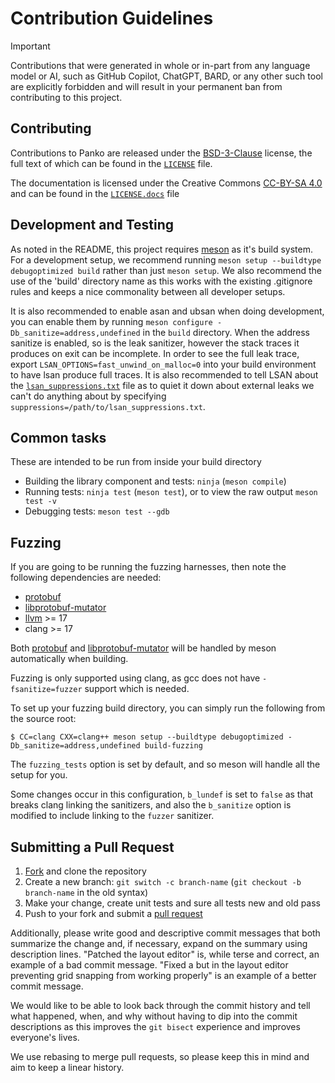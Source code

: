 # Contribution Guidelines

> [!IMPORTANT]
> Contributions that were generated in whole or in-part from any
> language model or AI, such as GitHub Copilot, ChatGPT, BARD, or any other such tool
> are explicitly forbidden and will result in your permanent ban from contributing
> to this project.

## Contributing

Contributions to Panko are released under the [BSD-3-Clause] license, the full text of which can be found in the [`LICENSE`] file.

The documentation is licensed under the Creative Commons [CC-BY-SA 4.0] and can be found in the [`LICENSE.docs`] file

## Development and Testing

As noted in the README, this project requires [meson] as it's build system.
For a development setup, we recommend running `meson setup --buildtype debugoptimized build` rather than just `meson setup`.
We also recommend the use of the 'build' directory name as this works with the existing .gitignore rules
and keeps a nice commonality between all developer setups.

It is also recommended to enable asan and ubsan when doing development, you can enable them by running `meson configure -Db_sanitize=address,undefined` in the `build` directory. When the address sanitize is enabled, so is the leak sanitizer, however the stack traces it produces on exit can be incomplete. In order to see the full leak trace, export `LSAN_OPTIONS=fast_unwind_on_malloc=0` into your build environment to have lsan produce full traces. It is also recommended to tell LSAN about the [`lsan_suppressions.txt`] file as to quiet it down about external leaks we can't do anything about by specifying `suppressions=/path/to/lsan_suppressions.txt`.

## Common tasks

These are intended to be run from inside your build directory

* Building the library component and tests: `ninja` (`meson compile`)
* Running tests: `ninja test` (`meson test`), or to view the raw output `meson test -v`
* Debugging tests: `meson test --gdb`

## Fuzzing

If you are going to be running the fuzzing harnesses, then note the following dependencies are needed:

* [protobuf]
* [libprotobuf-mutator]
* [llvm] >= 17
* clang >= 17

Both [protobuf] and [libprotobuf-mutator] will be handled by meson automatically when building.

Fuzzing is only supported using clang, as gcc does not have `-fsanitize=fuzzer` support which is needed.

To set up your fuzzing build directory, you can simply run the following from the source root:

```
$ CC=clang CXX=clang++ meson setup --buildtype debugoptimized -Db_sanitize=address,undefined build-fuzzing
```

The `fuzzing_tests` option is set by default, and so meson will handle all the setup for you.

Some changes occur in this configuration, `b_lundef` is set to `false` as that breaks clang linking the sanitizers, and also the `b_sanitize` option is modified to include linking to the `fuzzer` sanitizer.

## Submitting a Pull Request

 1. [Fork] and clone the repository
 2. Create a new branch: `git switch -c branch-name` (`git checkout -b branch-name` in the old syntax)
 3. Make your change, create unit tests and sure all tests new and old pass
 4. Push to your fork and submit a [pull request]

Additionally, please write good and descriptive commit messages that both summarize the change and,
if necessary, expand on the summary using description lines.
"Patched the layout editor" is, while terse and correct, an example of a bad commit message.
"Fixed a but in the layout editor preventing grid snapping from working properly" is an example of a better commit message.

We would like to be able to look back through the commit history and tell what happened, when, and why without having
to dip into the commit descriptions as this improves the `git bisect` experience and improves everyone's lives.

We use rebasing to merge pull requests, so please keep this in mind and aim to keep a linear history.

[BSD-3-Clause]: https://spdx.org/licenses/BSD-3-Clause.htm
[`LICENSE`]: ./LICENSE.md
[CC-BY-SA 4.0]: https://creativecommons.org/licenses/by-sa/4.0/
[`LICENSE.docs`]: ./LICENSE.docs
[Contributor Code of Conduct]: ./CODE_OF_CONDUCT.md
[meson]: https://meson.build/
[`lsan_suppressions.txt`]: ./contrib/lsan_suppressions.txt
[Fork]: https://github.com/lethalbit/Panko/fork
[pull request]: https://github.com/lethalbit/Panko/compare
[protobuf]: https://github.com/protocolbuffers/protobuf
[libprotobuf-mutator]: https://github.com/google/libprotobuf-mutator
[llvm]: https://llvm.org/
